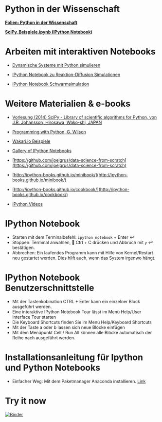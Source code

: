 Python in der Wissenschaft
==========================

__[Folien: Python in der Wissenschaft](http://mgje.github.io/presentations/scipython)__

__[SciPy_Beispiele.ipynb (IPython Notebook)](https://github.com/mgje/PIUMP/blob/master/python_in_der_wissenschaft/SciPy_Beispiele.ipynb)__


Arbeiten mit interaktiven Notebooks
===================================

* [Dynamische Systeme mit Python simulieren](http://nbviewer.ipython.org/github/mgje/Python-Mathematik-Beispiele/blob/master/Python-Notebooks/Modellierung%20dynamischer%20Systeme.ipynb)

* [IPython Notebook zu Reaktion-Diffusion Simulationen](http://nbviewer.ipython.org/github/mgje/Python-Mathematik-Beispiele/blob/master/Python-Notebooks/Reaktions-Diffusions-System.ipynb)

* [IPython Notebook Schwarmsimulation](http://nbviewer.ipython.org/github/mgje/Python-Mathematik-Beispiele/blob/master/Python-Notebooks/Schwarm.ipynb)


Weitere Materialien & e-books 
=============================
* [Vorlesung (2014) SciPy - Library of scientific algorithms for Python, von J.R. Johansson, Hirosawa, Wako-shi, JAPAN ](https://github.com/jrjohansson/scientific-python-lectures/blob/master/Lecture-3-Scipy.ipynb)

* [Programming with Python, G. Wilson](http://swcarpentry.github.io/python-novice-inflammation/)

* [Wakari.io Beispiele](https://www.wakari.io/gallery) 

* [Gallery of IPython Notebooks](https://github.com/ipython/ipython/wiki/A-gallery-of-interesting-IPython-Notebooks)

* [https://github.com/joelgrus/data-science-from-scratch](https://github.com/joelgrus/data-science-from-scratch)

* [http://ipython-books.github.io/minibook/](http://ipython-books.github.io/minibook/)

* [http://ipython-books.github.io/cookbook/](http://ipython-books.github.io/cookbook/)

* [IPython Videos](http://ipython.org/videos.html)

IPython Notebook
================
- Starten mit dem Terminalbefehl: ```ipython notebook``` + Enter :leftwards_arrow_with_hook:
- Stoppen:  Terminal anwählen, :symbols: Ctrl + C drücken und Abbruch mit ```y``` :leftwards_arrow_with_hook: bestätigen.
- Abbrechen: Ein laufendes Programm kann mit Hilfe von Kernel/Restart neu gestartet werden. Dies hilft auch, wenn das System irgenwo hängt. 

IPython Notebook Benutzerschnittstelle
======================================
- Mit der Tastenkobination CTRL + Enter kann ein einzelner Block ausgeführt werden.
- Eine interaktive IPython Notebook Tour lässt im Menü Help/User Interface Tour starten
- Die Keyboard Shortcuts finden Sie im Menü Help/Keyboard Shortcuts 
- Mit der Taste a oder b lassen sich neue Blöcke einfügen
- Mit dem Menüpunkt Cell / Run All können alle Blöcke automatisch der Reihe nach ausgeführt werden.

Installationsanleitung für Ipython und Python Notebooks
=======================================================
- Einfacher Weg: Mit dem Paketmanager Anaconda installieren. [Link](http://docs.continuum.io/anaconda/install)

Try it now
==========
[![Binder](http://mybinder.org/badge.svg)](http://mybinder.org/repo/mgje/PIUMP)
